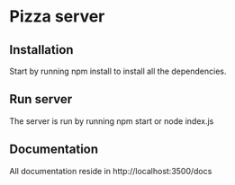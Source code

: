 # Pizza server

## Installation
Start by running npm install to install all the dependencies.

## Run server
The server is run by running npm start or node index.js

## Documentation
All documentation reside in http://localhost:3500/docs
